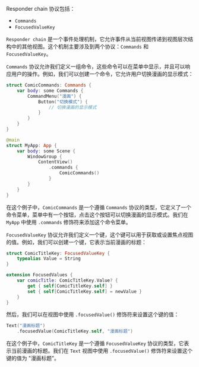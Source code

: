 
Responder chain 协议包括：

- `Commands`
- `FocusedValueKey`

`Responder chain` 是一个事件处理机制，它允许事件从当前视图传递到视图层次结构中的其他视图。这个机制主要涉及到两个协议：`Commands` 和 `FocusedValueKey`。

`Commands` 协议允许我们定义一组命令，这些命令可以在菜单中显示，并且可以响应用户的操作。例如，我们可以创建一个命令，它允许用户切换漫画的显示模式：

```swift
struct ComicCommands: Commands {
    var body: some Commands {
        CommandMenu("漫画") {
            Button("切换模式") {
                // 切换漫画的显示模式
            }
        }
    }
}

@main
struct MyApp: App {
    var body: some Scene {
        WindowGroup {
            ContentView()
                .commands {
                    ComicCommands()
                }
        }
    }
}
```

在这个例子中，`ComicCommands` 是一个遵循 `Commands` 协议的类型，它定义了一个命令菜单，菜单中有一个按钮，点击这个按钮可以切换漫画的显示模式。我们在 `MyApp` 中使用 `.commands` 修饰符来添加这个命令菜单。

`FocusedValueKey` 协议允许我们定义一个键，这个键可以用于获取或设置焦点视图的值。例如，我们可以创建一个键，它表示当前漫画的标题：

```swift
struct ComicTitleKey: FocusedValueKey {
    typealias Value = String
}

extension FocusedValues {
    var comicTitle: ComicTitleKey.Value? {
        get { self[ComicTitleKey.self] }
        set { self[ComicTitleKey.self] = newValue }
    }
}
```

然后，我们可以在视图中使用 `.focusedValue()` 修饰符来设置这个键的值：

```swift
Text("漫画标题")
    .focusedValue(ComicTitleKey.self, "漫画标题")
```

在这个例子中，`ComicTitleKey` 是一个遵循 `FocusedValueKey` 协议的类型，它表示当前漫画的标题。我们在 `Text` 视图中使用 `.focusedValue()` 修饰符来设置这个键的值为 "漫画标题"。
